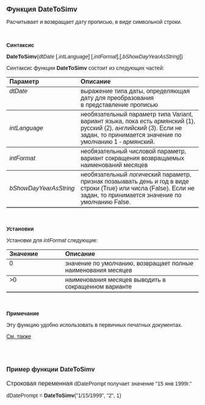 <html>
<head>
<title>DateToSimv</title>
</head>

<body>

<p><strong><font size="4" face="Arial">Функция DateToSimv</font></strong></p>

<p><font face="Arial">Расчитывает и возвращает дату прописью, в виде 
символьной строки.</font></p>

<p class="label">&nbsp;</p>

<p class="label"><font face="Arial"><b>Синтаксис</b></font></p>

<p><font face="Arial"><strong>DateToSimv</strong>(<em>dtDate</em> [<em>,intLanguage</em>] 
[<em>,intFormat</em>],[<em>,bShowDayYearAsString</em>])</font></p>

<p><font face="Arial">Синтаксис функции <strong>DateToSimv</strong>
состоит из следующих частей:</font></p>

<table border="1" cellPadding="5" cols="2" frame="below" rules="rows">
<TBODY>
  <tr vAlign="top">
    <td class="label" width="29%"><font face="Arial"><b>Параметр</b></font></td>
    <td class="label" width="71%"><font face="Arial"><strong>Описание</strong></font></td>
  </tr>
  <tr vAlign="top">
    <td width="29%"><font face="Arial"><em>dtDate</em></font></td>
    <td width="71%"><font face="Arial">выражение типа даты, 
	определяющая дату для преобразования<br>
    в представление прописью</font></td>
  </tr>
  <tr>
    <td width="29%"><font face="Arial"><em>intLanguage</em></font></td>
    <td width="71%"><font face="Arial">необязательный параметр типа 
	Variant, вариант языка, пока есть армянский (1), русский (2), английский 
	(3). Если не задан, то принимается значение по умолчанию 1 - армянский.</font></td>
  </tr>
  <tr>
    <td width="29%"><font face="Arial"><em>intFormat</em></font></td>
    <td width="71%"><font face="Arial">необязательный числовой 
	параметр, вариант сокращения возвращаемых наименований месяцев</font></td>
  </tr>
  <tr>
    <td width="29%"><font face="Arial"><em>bShowDayYearAsString</em></font></td>
    <td width="71%"><font face="Arial">необязательный логический 
	параметр, признак позаыавать день и год в виде строки (True) или числа 
	(False). Если не задан, то принимается значение по умолчанию False. </font></td>
  </tr>
</TBODY>
</table>

<p class="label">&nbsp;</p>

<p class="label"><font face="Arial"><b>Установки</b></font></p>

<p><font face="Arial">Установки для <em>intFormat</em>
следующие:</font></p>

<table border="1" cellPadding="5" cols="2" frame="below" rules="rows">
<TBODY>
  <tr vAlign="top">
    <td class="label" width="29%"><font face="Arial"><b>Значение</b></font></td>
    <td class="label" width="71%"><font face="Arial"><strong>Описание</strong></font></td>
  </tr>
  <tr vAlign="top">
    <td width="29%"><font face="Arial">0</font></td>
    <td width="71%"><font face="Arial">значение по умолчанию, 
	возвращает полные наименования месяцев</font></td>
  </tr>
  <tr vAlign="top">
    <td width="29%"><font face="Arial">&gt;0</font></td>
    <td width="71%"><font face="Arial">наименования месяцев выводить в 
	сокращенном варианте</font></td>
  </tr>
</TBODY>
</table>

<p class="label">&nbsp;</p>

<p class="label"><font face="Arial"><b>Примечание</b></font></p>

<p class="label"><font face="Arial">Эту функцию удобно использовать в 
первичных печатных документах.</font></p>

<p class="label"><a href="../../../functions.html"><font face="Arial">
См. также</font></a></p>

<p class="label">&nbsp;</p>

<h1><font size="3" face="Arial"><strong>Пример функции DateToSimv</strong></font></h1>

<p><font face="Arial"><font size="3">Строковая переменная </font>
dDatePrompt получает значение &quot;15 янв 1999г.&quot;</font></p>

<p><font face="Arial">dDatePrompt = <strong>DateToSimv</strong>(&quot;1/15/1999&quot;, 
&quot;2&quot;, 1)<br>
<br>
</font></p>
</body>
</html>

